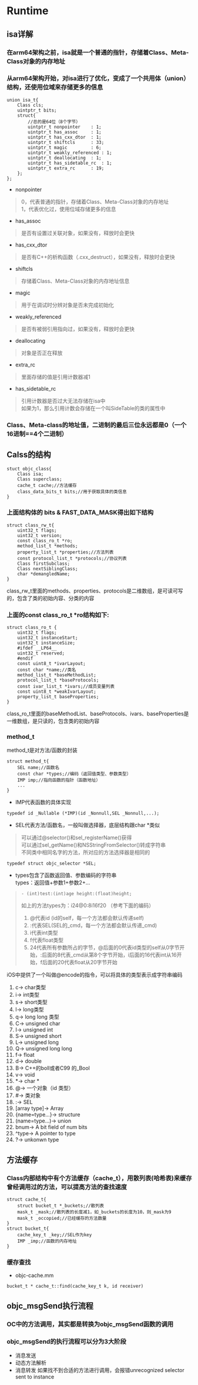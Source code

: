 # Runtime
## isa详解
### 在arm64架构之前，isa就是一个普通的指针，存储着Class、Meta-Class对象的内存地址
### 从arm64架构开始，对isa进行了优化，变成了一个共用体（union）结构，还使用位域来存储更多的信息
```objc
union isa_t{
    Class cls;
    uintptr_t bits;
    struct{
        //总的是64位（8个字节）
        uintptr_t nonpointer    : 1;
        uintptr_t has_assoc     : 1;
        uintptr_t has_cxx_dtor  : 1;
        uintptr_t shiftcls      : 33;
        uintptr_t magic         : 6;
        uintptr_t weakly_referenced : 1;
        uintptr_t deallocating  : 1;
        uintptr_t has_sidetable_rc  : 1;
        uintptr_t extra_rc      : 19;
    };
};
```
- nonpointer
> 0，代表普通的指针，存储着Class、Meta-Class对象的内存地址  
> 1，代表优化过，使用位域存储更多的信息

- has_assoc
> 是否有设置过关联对象，如果没有，释放时会更快

- has_cxx_dtor
> 是否有C++的析构函数（.cxx_destruct），如果没有，释放时会更快

- shiftcls
> 存储着Class、Meta-Class对象的内存地址信息

- magic
> 用于在调试时分辨对象是否未完成初始化

- weakly_referenced
> 是否有被弱引用指向过，如果没有，释放时会更快

- deallocating
> 对象是否正在释放

- extra_rc
> 里面存储的值是引用计数器减1

- has_sidetable_rc
> 引用计数器是否过大无法存储在isa中  
> 如果为1，那么引用计数会存储在一个叫SideTable的类的属性中

### Class、Meta-class的地址值，二进制的最后三位永远都是0（一个16进制==4个二进制）

## Calss的结构
```objc
stuct objc_class{
    Class isa;
    Class superclass;
    cache_t cache;//方法缓存
    class_data_bits_t bits;//用于获取具体的类信息
}
```
### 上面结构体的 bits & FAST_DATA_MASK得出如下结构
```objc
struct class_rw_t{
    uint32_t flags;
    uint32_t version;
    const class_ro_t *ro;
    method_list_t *methods;
    property_list_t *properties;//方法列表
    const protocol_list_t *protocols;//协议列表
    Class firstSubclass;
    Class nextSiblingClass;
    char *demangledName;
}
```
class_rw_t里面的methods、properties、protocols是二维数组，是可读可写的，包含了类的初始内容、分类的内容

### 上面的const class_ro_t *ro结构如下:

```objc
struct class_ro_t {
    uint32_t flags;
    uint32_t instanceStart;
    uint32_t instanceSize;
    #ifdef __LP64__
    uint32_t reserved;
    #endif
    const uint8_t *ivarLayout;
    const char *name;//类名
    method_list_t *baseMethodList;
    protocol_list_t *baseProtocols;
    const ivar_list_t *ivars;//成员变量列表
    const uint8_t *weakIvarLayout;
    property_list_t baseProperties;
}
```
class_ro_t里面的baseMethodList、baseProtocols、ivars、baseProperties是一维数组，是只读的，包含类的初始内容
### method_t
method_t是对方法/函数的封装
```objc 
struct method_t{
    SEL name;//函数名
    const char *types;//编码（返回值类型、参数类型）
    IMP imp;//指向函数的指针（函数地址）
    ...
}
```
- IMP代表函数的具体实现
```objc
typedef id _Nullable (*IMP)(id _Nonnull,SEL _Nonnull,...);
```
- SEL代表方法/函数名，一般叫做选择器，底层结构跟char *类似
> 可以通过@selector()和sel_registerName()获得  
> 可以通过sel_getName()和NSStringFromSelector()转成字符串  
> 不同类中相同名字的方法，所对应的方法选择器是相同的
```objc
typedef struct objc_selector *SEL;
```
- types包含了函数返回值、参数编码的字符串  
types：返回值+参数1+参数2+...  

> 
> ```objc
> - (int)test:(int)age height:(float)height;
> ```
> 如上的方法types为：i24@0:8i16f20  （参考下面的编码）
> 1. @代表id (id的self，每一个方法都会默认传递self)
> 1. :代表SEL(SEL的_cmd，每一个方法都会默认传递_cmd)
> 1. i代表int类型
> 1. f代表float类型
> 1. 24代表所有参数所占的字节，@后面的0代表id类型的self从0字节开始，:后面的8代表_cmd从第8个字节开始，i后面的16代表int从16开始，f后面的20代表float从20字节开始

iOS中提供了一个叫做@encode的指令，可以将具体的类型表示成字符串编码  
1. c->  char类型
1. i->  int类型
1. s->  short类型
1. l->  long类型
1. q->  long long 类型
1. C->  unsigned char
1. I->  unsigned int 
1. S->  unsigned short 
1. L->  unsigned long
1. Q->  unsigned long long
1. f->  float
1. d->  double
1. B->  C++的boll或者C99 的_Bool
1. v->  void
1. *->  char *
1. @->  一个对象（id 类型）
1. #->  类对象
1. :->  SEL
1. [array type]-> Array
1. {name=type...}-> structure
1. (name=type...)-> union
1. bnum-> A bit field of num bits
1. ^type-> A pointer to type
1. ?-> unkonwn type    

## 方法缓存
### Class内部结构中有个方法缓存（cache_t），用散列表(哈希表)来缓存曾经调用过的方法，可以提高方法的查找速度
```objc
struct cache_t{
    struct bucket_t *_buckets;//散列表
    mask_t _mask;//散列表的长度减1，如_buckets的长度为10，则_mask为9
    mask_t _occopied;//已经缓存的方法数量
}
struct bucket_t{
    cache_key_t _key;//SEL作为key
    IMP _imp;//函数的内存地址
}
```
### 缓存查找
- objc-cache.mm
```objc
bucket_t * cache_t::find(cache_key_t k, id receiver)
```

## objc_msgSend执行流程
### OC中的方法调用，其实都是转换为objc_msgSend函数的调用
### objc_msgSend的执行流程可以分为3大阶段
- 消息发送
- 动态方法解析
- 消息转发
如果找不到合适的方法进行调用，会报错unrecognized selector sent to instance